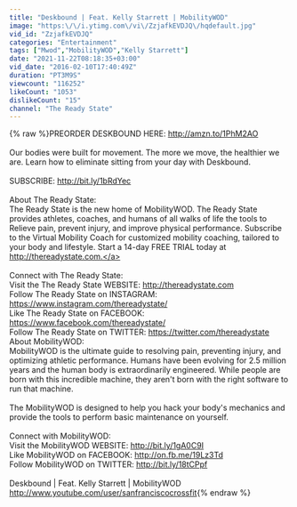 ```yaml
---
title: "Deskbound | Feat. Kelly Starrett | MobilityWOD"
image: "https:\/\/i.ytimg.com\/vi\/ZzjafkEVDJQ\/hqdefault.jpg"
vid_id: "ZzjafkEVDJQ"
categories: "Entertainment"
tags: ["Mwod","MobilityWOD","Kelly Starrett"]
date: "2021-11-22T08:18:35+03:00"
vid_date: "2016-02-10T17:40:49Z"
duration: "PT3M9S"
viewcount: "116252"
likeCount: "1053"
dislikeCount: "15"
channel: "The Ready State"
---
```

{% raw %}PREORDER DESKBOUND HERE: <a rel="nofollow" target="blank" href="http://amzn.to/1PhM2AO">http://amzn.to/1PhM2AO</a><br /><br />Our bodies were built for movement. The more we move, the healthier we are. Learn how to eliminate sitting from your day with Deskbound.<br /><br />SUBSCRIBE: <a rel="nofollow" target="blank" href="http://bit.ly/1bRdYec">http://bit.ly/1bRdYec</a><br /><br />About The Ready State:<br />The Ready State is the new home of MobilityWOD. The Ready State provides athletes, coaches, and humans of all walks of life the tools to Relieve pain, prevent injury, and improve physical performance. Subscribe to the Virtual Mobility Coach for customized mobility coaching, tailored to your body and lifestyle. Start a 14-day FREE TRIAL today at <a rel="nofollow" target="blank" href="http://thereadystate.com.">http://thereadystate.com.</a><br /><br />Connect with The Ready State:<br />Visit the The Ready State WEBSITE: <a rel="nofollow" target="blank" href="http://thereadystate.com">http://thereadystate.com</a><br />Follow The Ready State on INSTAGRAM: <a rel="nofollow" target="blank" href="https://www.instagram.com/thereadystate/">https://www.instagram.com/thereadystate/</a><br />Like The Ready State on FACEBOOK: <a rel="nofollow" target="blank" href="https://www.facebook.com/thereadystate/">https://www.facebook.com/thereadystate/</a><br />Follow The Ready State on TWITTER: <a rel="nofollow" target="blank" href="https://twitter.com/thereadystate">https://twitter.com/thereadystate</a><br />About MobilityWOD:<br />MobilityWOD is the ultimate guide to resolving pain, preventing injury, and optimizing athletic performance. Humans have been evolving for 2.5 million years and the human body is extraordinarily engineered. While people are born with this incredible machine, they aren't born with the right software to run that machine.<br /><br />The MobilityWOD is designed to help you hack your body's mechanics and provide the tools to perform basic maintenance on yourself.<br /><br />Connect with MobilityWOD:<br />Visit the MobilityWOD WEBSITE: <a rel="nofollow" target="blank" href="http://bit.ly/1gA0C9I">http://bit.ly/1gA0C9I</a> <br />Like MobilityWOD on FACEBOOK: <a rel="nofollow" target="blank" href="http://on.fb.me/19Lz3Td">http://on.fb.me/19Lz3Td</a><br />Follow MobilityWOD on TWITTER: <a rel="nofollow" target="blank" href="http://bit.ly/18tCPpf">http://bit.ly/18tCPpf</a><br /><br />Deskbound | Feat. Kelly Starrett | MobilityWOD <br /><a rel="nofollow" target="blank" href="http://www.youtube.com/user/sanfranciscocrossfit">http://www.youtube.com/user/sanfranciscocrossfit</a>{% endraw %}
